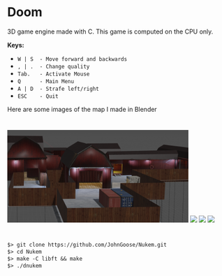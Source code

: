 # Doom

3D game engine made with C. This game is computed on the CPU only.

**Keys:**
* `W | S  - Move forward and backwards`
* `, | .  - Change quality`
* `Tab.   - Activate Mouse`
* `Q      - Main Menu`
* `A | D  - Strafe left/right`
* `ESC    - Quit`

Here are some images of the map I made in Blender

#

<p float="left">
  <img src="/images/MapSpawn.png" width="415" />
  <img src="/images/Lights.png" width="415"/>
  <img src="/images/Map.png" width="415"/>
  <img src="/images/Site.png" width="415"/>
</p>

#

```
$> git clone https://github.com/JohnGoose/Nukem.git
$> cd Nukem
$> make -C libft && make
$> ./dnukem
```

